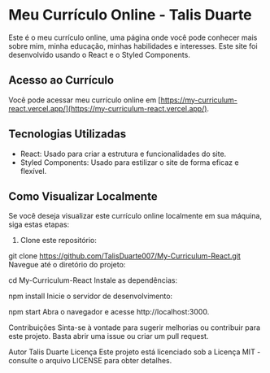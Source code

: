 # Meu Currículo Online - Talis Duarte

Este é o meu currículo online, uma página onde você pode conhecer mais sobre mim, minha educação, minhas habilidades e interesses. Este site foi desenvolvido usando o React e o Styled Components.

## Acesso ao Currículo

Você pode acessar meu currículo online em [https://my-curriculum-react.vercel.app/](https://my-curriculum-react.vercel.app/).

## Tecnologias Utilizadas

- React: Usado para criar a estrutura e funcionalidades do site.
- Styled Components: Usado para estilizar o site de forma eficaz e flexível.

## Como Visualizar Localmente

Se você deseja visualizar este currículo online localmente em sua máquina, siga estas etapas:

1. Clone este repositório:

   
git clone https://github.com/TalisDuarte007/My-Curriculum-React.git
Navegue até o diretório do projeto:



cd My-Curriculum-React
Instale as dependências:



npm install
Inicie o servidor de desenvolvimento:



npm start
Abra o navegador e acesse http://localhost:3000.

Contribuições
Sinta-se à vontade para sugerir melhorias ou contribuir para este projeto. Basta abrir uma issue ou criar um pull request.

Autor
Talis Duarte
Licença
Este projeto está licenciado sob a Licença MIT - consulte o arquivo LICENSE para obter detalhes.